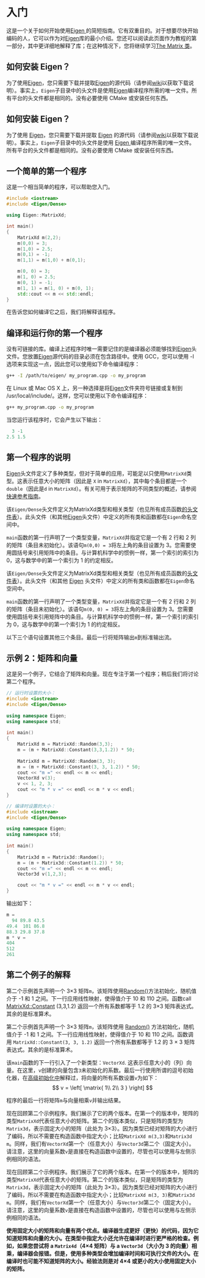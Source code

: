 # 入门

这是一个关于如何开始使用[Eigen ](https://eigen.tuxfamily.org/dox/namespaceEigen.html)的简短指南。它有双重目的。对于想要尽快开始编码的人，它可以作为对[Eigen](https://eigen.tuxfamily.org/dox/namespaceEigen.html)库的最小介绍。您还可以阅读此页面作为教程的第一部分，其中更详细地解释了库；在这种情况下，您将继续学习[The Matrix 类](https://eigen.tuxfamily.org/dox/group__TutorialMatrixClass.html)。

## 如何安装 Eigen？

为了使用[Eigen](https://eigen.tuxfamily.org/dox/namespaceEigen.html)，您只需要下载并提取[Eigen](https://eigen.tuxfamily.org/dox/namespaceEigen.html)的源代码（请参阅[wiki](http://eigen.tuxfamily.org/index.php?title=Main_Page#Download)以获取下载说明）。事实上，`Eigen`子目录中的头文件是使用[Eigen](https://eigen.tuxfamily.org/dox/namespaceEigen.html)编译程序所需的唯一文件。所有平台的头文件都是相同的。没有必要使用 CMake 或安装任何东西。

## 如何安装 Eigen？

为了使用 [Eigen](https://eigen.tuxfamily.org/dox/namespaceEigen.html)，您只需要下载并提取 [Eigen](https://eigen.tuxfamily.org/dox/namespaceEigen.html) 的源代码（请参阅[wiki](http://eigen.tuxfamily.org/index.php?title=Main_Page#Download)以获取下载说明）。事实上，`Eigen`子目录中的头文件是使用 [Eigen ](https://eigen.tuxfamily.org/dox/namespaceEigen.html)编译程序所需的唯一文件。所有平台的头文件都是相同的。没有必要使用 CMake 或安装任何东西。 

## 一个简单的第一个程序

这是一个相当简单的程序，可以帮助您入门。

```cpp
#include <iostream>
#include <Eigen/Dense>

using Eigen::MatrixXd;

int main()
{
    MatrixXd m(2,2);
    m(0,0) = 3;
    m(1,0) = 2.5;
    m(0,1) = -1;
    m(1,1) = m(1,0) + m(0,1);

    m(0, 0) = 3;
    m(1, 0) = 2.5;
    m(0, 1) = -1;
    m(1, 1) = m(1, 0) + m(0, 1);
    std::cout << m << std::endl;
}
```

在告诉您如何编译它之后，我们将解释该程序。

## 编译和运行你的第一个程序

没有可链接的库。编译上述程序时唯一需要记住的是编译器必须能够找到[Eigen](https://eigen.tuxfamily.org/dox/namespaceEigen.html)头文件。您放置[Eigen](https://eigen.tuxfamily.org/dox/namespaceEigen.html)源代码的目录必须在包含路径中。使用 GCC，您可以使用 -I 选项来实现这一点，因此您可以使用如下命令编译程序：

```bash
g++ -I /path/to/eigen/ my_program.cpp -o my_program 
```


在 Linux 或 Mac OS X 上，另一种选择是将[Eigen](https://eigen.tuxfamily.org/dox/namespaceEigen.html)文件夹符号链接或复制到 /usr/local/include/。这样，您可以使用以下命令编译程序：

```bash
g++ my_program.cpp -o my_program 
```

当您运行该程序时，它会产生以下输出：

```cpp
  3 -1
2.5 1.5
```

## 第一个程序的说明

[Eigen](https://eigen.tuxfamily.org/dox/namespaceEigen.html)头文件定义了多种类型，但对于简单的应用，可能足以只使用`MatrixXd`类型。这表示任意大小的矩阵（因此是 `X` in `MatrixXd`），其中每个条目都是一个`double`（因此是`d` in `MatrixXd`）。有关可用于表示矩阵的不同类型的概述，请参阅[快速参考指南](https://eigen.tuxfamily.org/dox/group__QuickRefPage.html#QuickRef_Types)。

该`Eigen/Dense`头文件定义为MatrixXd类型和相关类型（也见所有成员函数[的头文件表](https://eigen.tuxfamily.org/dox/group__QuickRefPage.html#QuickRef_Headers)）。此头文件（和其他[Eigen](https://eigen.tuxfamily.org/dox/namespaceEigen.html)头文件）中定义的所有类和函数都在`Eigen`命名空间中。

`main`函数的第一行声明了一个类型变量，`MatrixXd`并指定它是一个有 2 行和 2 列的矩阵（条目未初始化）。该语句`m(0,0) = 3`将左上角的条目设置为 3。您需要使用圆括号来引用矩阵中的条目。与计算机科学中的惯例一样，第一个索引的索引为 0，这与数学中的第一个索引为 1 的约定相反。

该`Eigen/Dense`头文件定义为MatrixXd类型和相关类型（也见所有成员函数的[头文件表](https://eigen.tuxfamily.org/dox/group__QuickRefPage.html#QuickRef_Headers)）。此头文件（和其他 [Eigen](https://eigen.tuxfamily.org/dox/namespaceEigen.html) 头文件）中定义的所有类和函数都在`Eigen`命名空间中。

`main`函数的第一行声明了一个类型变量，`MatrixXd`并指定它是一个有 2 行和 2 列的矩阵（条目未初始化）。该语句`m(0, 0) = 3`将左上角的条目设置为 3。您需要使用圆括号来引用矩阵中的条目。与计算机科学中的惯例一样，第一个索引的索引为 0，这与数学中的第一个索引为 1 的约定相反。

以下三个语句设置其他三个条目。最后一行将矩阵输出`m`到标准输出流。

## 示例 2：矩阵和向量

这是另一个例子，它结合了矩阵和向量。现在专注于第一个程序；稍后我们将讨论第二个程序。

```cpp
// 运行时设置的大小：
#include <iostream>
#include <Eigen/Dense>
 
using namespace Eigen;
using namespace std;
 
int main()
{
    MatrixXd m = MatrixXd::Random(3,3);
    m = (m + MatrixXd::Constant(3,3,1.2)) * 50;
    
    MatrixXd m = MatrixXd::Random(3, 3);
    m = (m + MatrixXd::Constant(3, 3, 1.2)) * 50;
    cout << "m =" << endl << m << endl;
    VectorXd v(3);
    v << 1, 2, 3;
    cout << "m * v =" << endl << m * v << endl;
}

// 编译时设置的大小：
#include <iostream>
#include <Eigen/Dense>
 
using namespace Eigen;
using namespace std;
 
int main()
{
    Matrix3d m = Matrix3d::Random();
    m = (m + Matrix3d::Constant(1.2)) * 50;
    cout << "m =" << endl << m << endl;
    Vector3d v(1,2,3);

    cout << "m * v =" << endl << m * v << endl;
}
```

输出如下：

```cpp
m =
  94 89.8 43.5
49.4  101 86.8
88.3 29.8 37.8
m * v =
404
512
261
```

## 第二个例子的解释

第二个示例首先声明一个 3×3 矩阵`m`，该矩阵使用[Random()](https://eigen.tuxfamily.org/dox/classEigen_1_1DenseBase.html#ae97f8d9d08f969c733c8144be6225756)方法初始化，随机值介于 -1 和 1 之间。下一行应用线性映射，使得值介于 10 和 110 之间。函数call [MatrixXd::Constant](https://eigen.tuxfamily.org/dox/classEigen_1_1DenseBase.html#a68a7ece6c5629d1e9447a321fcb14ccd) (3,3,1.2) 返回一个所有系数都等于 1.2 的 3×3 矩阵表达式。其余的是标准算术。

第二个示例首先声明一个 3×3 矩阵`m`，该矩阵使用 [Random()](https://eigen.tuxfamily.org/dox/classEigen_1_1DenseBase.html#ae97f8d9d08f969c733c8144be6225756) 方法初始化，随机值介于 -1 和 1 之间。下一行应用线性映射，使得值介于 10 和 110 之间。函数调用 `MatrixXd::Constant(3, 3, 1.2)`  返回一个所有系数都等于 1.2 的 3 × 3 矩阵表达式。其余的是标准算术。

该`main`函数的下一行引入了一个新类型：`VectorXd`. 这表示任意大小的（列）向量。在这里，`v`创建的向量包含`3`未初始化的系数。最后一行使用所谓的逗号初始化器，在[高级初始化中](https://eigen.tuxfamily.org/dox/group__TutorialAdvancedInitialization.html)解释过，将向量的所有系数设置`v`为如下：
$$
v = \left[
\matrix{
  1\\
  2\\
  3 
}
\right]
$$


程序的最后一行将矩阵`m`与向量相乘`v`并输出结果。

现在回顾第二个示例程序。我们展示了它的两个版本。在第一个的版本中，矩阵的类型`MatrixXd`代表任意大小的矩阵。第二个的版本类似，只是矩阵的类型为`Matrix3d`，表示固定大小的矩阵（此处为 3×3）。因为类型已经对矩阵的大小进行了编码，所以不需要在构造函数中指定大小；比较`MatrixXd m(3,3)`和`Matrix3d m`。同样，我们有`VectorXd`第一个（任意大小）与`Vector3d`第二个（固定大小）。请注意，这里的向量系数`v`是直接在构造函数中设置的，尽管也可以使用与左侧示例相同的语法。

现在回顾第二个示例程序。我们展示了它的两个版本。在第一个的版本中，矩阵的类型`MatrixXd`代表任意大小的矩阵。第二个的版本类似，只是矩阵的类型为`Matrix3d`，表示固定大小的矩阵（此处为 3×3）。因为类型已经对矩阵的大小进行了编码，所以不需要在构造函数中指定大小；比较`MatrixXd m(3, 3)`和`Matrix3d m`。同样，我们有`VectorXd`第一个（任意大小）与`Vector3d`第二个（固定大小）。请注意，这里的向量系数`v`是直接在构造函数中设置的，尽管也可以使用与左侧示例相同的语法。

**使用固定大小的矩阵和向量有两个优点。编译器生成更好（更快）的代码，因为它知道矩阵和向量的大小。在类型中指定大小还允许在编译时进行更严格的检查。例如，如果您尝试将 a `Matrix4d`（4×4 矩阵）与 a `Vector3d`（大小为 3 的向量）相乘，编译器会报错。但是，使用多种类型会增加编译时间和可执行文件的大小。在编译时也可能不知道矩阵的大小。经验法则是对 4×4 或更小的大小使用固定大小的矩阵。**